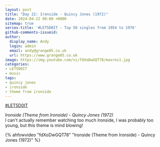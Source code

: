 ```yaml
---
layout: post
title: "Day 22: Ironside - Quincy Jones (1972)"
date: 2024-04-22 00:00 +0000
sitemap: true
series-title: '#LET5D0IT - Top 50 singles from 1954 to 1976'
github-comments-issueid:
author:
  display_name: Andy
  login: admin
  email: andy@grange85.co.uk
  url: https://www.grange85.co.uk
image: https://img.youtube.com/vi/fdXoDwGQT78/maxres1.jpg 
categories:
- LET5D0IT
- music
tags:
- quincy jones
- ironside
- theme from ironside
---
```

[#LET5D0IT](https://bsky.app/profile/let5d0it.bsky.social)

_Ironside (Theme from Ironside) - Quincy Jones (1972)_  
I can't actually remember watching too much Ironside, I was probably too young, but this theme is mind blowing!

{% ahfowvideo "fdXoDwGQT78" "Ironside (Theme from Ironside) - Quincy Jones (1972)" %}
